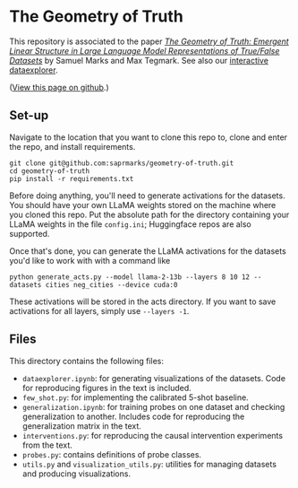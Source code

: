 # The Geometry of Truth

This repository is associated to the paper <a href="https://arxiv.org/abs/2310.06824">*The Geometry of Truth: Emergent Linear Structure in Large Language Model Representations of True/False Datasets*</a> by Samuel Marks and Max Tegmark. See also our <a href="https://saprmarks.github.io/geometry-of-truth/dataexplorer">interactive dataexplorer</a>.

(<a href="https://github.com/saprmarks/geometry-of-truth">View this page on github</a>.)

## Set-up

Navigate to the location that you want to clone this repo to, clone and enter the repo, and install requirements.
```
git clone git@github.com:saprmarks/geometry-of-truth.git
cd geometry-of-truth
pip install -r requirements.txt
```
Before doing anything, you'll need to generate activations for the datasets. You should have your own LLaMA weights stored on the machine where you cloned this repo. Put the absolute path for the directory containing your LLaMA weights in the file `config.ini`; Huggingface repos are also supported. 

Once that's done, you can generate the LLaMA activations for the datasets you'd like to work with with a command like
```
python generate_acts.py --model llama-2-13b --layers 8 10 12 --datasets cities neg_cities --device cuda:0
```
These activations will be stored in the acts directory. If you want to save activations for all layers, simply use `--layers -1`.

## Files
This directory contains the following files:
* `dataexplorer.ipynb`: for generating visualizations of the datasets. Code for reproducing figures in the text is included.
* `few_shot.py`: for implementing the calibrated 5-shot baseline.
* `generalization.ipynb`: for training probes on one dataset and checking generalization to another. Includes code for reproducing the generalization matrix in the text.
* `interventions.py`: for reproducing the causal intervention experiments from the text.
* `probes.py`: contains definitions of probe classes.
* `utils.py` and `visualization_utils.py`: utilities for managing datasets and producing visualizations. 


